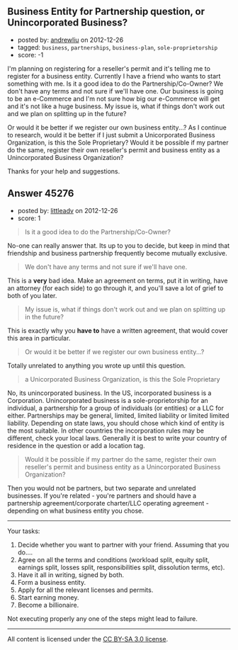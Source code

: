 ## Business Entity for Partnership question, or Unincorporated Business?

- posted by: [andrewliu](https://stackexchange.com/users/-1/14163-andrewliu) on 2012-12-26
- tagged: `business`, `partnerships`, `business-plan`, `sole-proprietorship`
- score: -1

I'm planning on registering for a reseller's permit and it's telling me to register for a business entity. Currently I have a friend who wants to start something with me. Is it a good idea to do the Partnership/Co-Owner? We don't have any terms and not sure if we'll have one. Our business is going to be an e-Commerce and I'm not sure how big our e-Commerce will get and it's not like a huge business. My issue is, what if things don't work out and we plan on splitting up in the future? 

Or would it be better if we register our own business entity...? As I continue to research, would it be better if I just submit a Unicorporated Business Organization, is this the Sole Proprietary? Would it be possible if my partner do the same, register their own reseller's permit and business entity as a Unincorporated Business Organization?

Thanks for your help and suggestions.


## Answer 45276

- posted by: [littleadv](https://stackexchange.com/users/-1/13808-littleadv) on 2012-12-26
- score: 1

>  Is it a good idea to do the Partnership/Co-Owner?

No-one can really answer that. Its up to you to decide, but keep in mind that friendship and business partnership frequently become mutually exclusive.

> We don't have any terms and not sure if we'll have one.

This is a **very** bad idea. Make an agreement on terms, put it in writing, have an attorney (for each side) to go through it, and you'll save a lot of grief to both of you later.

> My issue is, what if things don't work out and we plan on splitting up
> in the future?

This is exactly why you **have to** have a written agreement, that would cover this area in particular.

> Or would it be better if we register our own business entity...?

Totally unrelated to anything you wrote up until this question.

> a Unicorporated Business Organization, is this the Sole Proprietary

No, its unincorporated business. In the US, incorporated business is a Corporation. Unincorporated business is a sole-proprietorship for an individual, a partnership for a group of individuals (or entities) or a LLC for either. Partnerships may be general, limited, limited liability or limited limited liability. Depending on state laws, you should chose which kind of entity is the most suitable. In other countries the incorporation rules may be different, check your local laws. Generally it is best to write your country of residence in the question or add a location tag.

> Would it be possible if my partner do the same, register their own
> reseller's permit and business entity as a Unincorporated Business
> Organization?

Then you would not be partners, but two separate and unrelated businesses. If you're related - you're partners and should have a partnership agreement/corporate charter/LLC operating agreement - depending on what business entity you chose.

-----

Your tasks:

 1. Decide whether you want to partner with your friend. Assuming that you do....
 2. Agree on all the terms and conditions (workload split, equity split, earnings split, losses split, responsibilities split, dissolution terms, etc).
 3. Have it all in writing, signed by both.
 4. Form a business entity.
 5. Apply for all the relevant licenses and permits.
 6. Start earning money.
 7. Become a billionaire.

Not executing properly any one of the steps might lead to failure.







---

All content is licensed under the [CC BY-SA 3.0 license](https://creativecommons.org/licenses/by-sa/3.0/).
